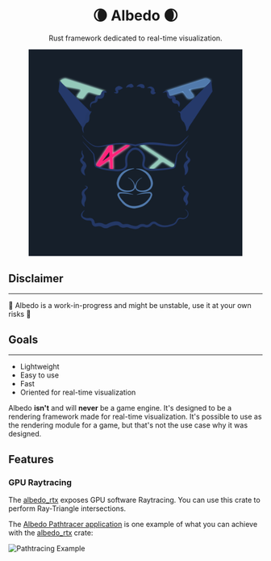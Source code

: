 <h1 align="center">🌘 Albedo 🌒</h1>

<p align="center">
Rust framework dedicated to real-time visualization.
</p>

<p align="center">
  <img src="logo.png" style="width: 424px; margin: auto;"></img>
</p>

## Disclaimer
---

🚧 Albedo is a work-in-progress and might be unstable, use it at your own risks 🚧

## Goals
---

* Lightweight
* Easy to use
* Fast
* Oriented for real-time visualization

Albedo **isn't** and will **never** be a game engine. It's designed to be a
rendering framework made for real-time visualization. It's possible to
use as the rendering module for a game, but that's not the use case why it
was designed.

## Features

### GPU Raytracing

The [albedo_rtx](./crates/albedo_rtx) exposes GPU software Raytracing. You can use this crate to perform Ray-Triangle intersections.

The [Albedo Pathtracer application](https://github.com/DavidPeicho/albedo) is one example of what you can achieve with the [albedo_rtx](./crates/albedo_rtx) crate:

![Pathtracing Example](https://github.com/DavidPeicho/albedo/raw/master/screenshots/initial_result.gif)
